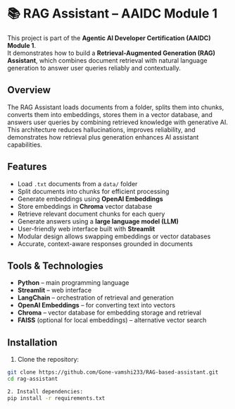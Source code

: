 # 📚 RAG Assistant – AAIDC Module 1

This project is part of the **Agentic AI Developer Certification (AAIDC) Module 1**.  
It demonstrates how to build a **Retrieval-Augmented Generation (RAG) Assistant**, which combines document retrieval with natural language generation to answer user queries reliably and contextually.

## Overview

The RAG Assistant loads documents from a folder, splits them into chunks, converts them into embeddings, stores them in a vector database, and answers user queries by combining retrieved knowledge with generative AI.  
This architecture reduces hallucinations, improves reliability, and demonstrates how retrieval plus generation enhances AI assistant capabilities.

## Features

- Load `.txt` documents from a `data/` folder
- Split documents into chunks for efficient processing
- Generate embeddings using **OpenAI Embeddings**
- Store embeddings in **Chroma** vector database
- Retrieve relevant document chunks for each query
- Generate answers using a **large language model (LLM)**
- User-friendly web interface built with **Streamlit**
- Modular design allows swapping embeddings or vector databases
- Accurate, context-aware responses grounded in documents

## Tools & Technologies

- **Python** – main programming language
- **Streamlit** – web interface
- **LangChain** – orchestration of retrieval and generation
- **OpenAI Embeddings** – for converting text into vectors
- **Chroma** – vector database for embedding storage and retrieval
- **FAISS** (optional for local embeddings) – alternative vector search

## Installation

1. Clone the repository:
```bash
git clone https://github.com/Gone-vamshi233/RAG-based-assistant.git
cd rag-assistant

2. Install dependencies:
pip install -r requirements.txt
